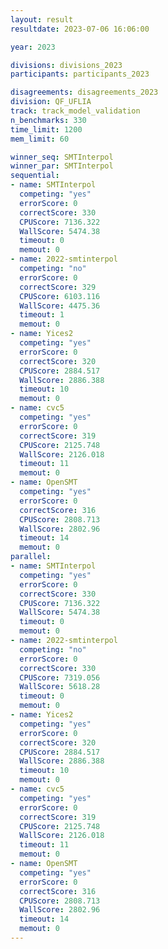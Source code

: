```yaml
---
layout: result
resultdate: 2023-07-06 16:06:00

year: 2023

divisions: divisions_2023
participants: participants_2023

disagreements: disagreements_2023
division: QF_UFLIA
track: track_model_validation
n_benchmarks: 330
time_limit: 1200
mem_limit: 60

winner_seq: SMTInterpol
winner_par: SMTInterpol
sequential:
- name: SMTInterpol
  competing: "yes"
  errorScore: 0
  correctScore: 330
  CPUScore: 7136.322
  WallScore: 5474.38
  timeout: 0
  memout: 0
- name: 2022-smtinterpol
  competing: "no"
  errorScore: 0
  correctScore: 329
  CPUScore: 6103.116
  WallScore: 4475.36
  timeout: 1
  memout: 0
- name: Yices2
  competing: "yes"
  errorScore: 0
  correctScore: 320
  CPUScore: 2884.517
  WallScore: 2886.388
  timeout: 10
  memout: 0
- name: cvc5
  competing: "yes"
  errorScore: 0
  correctScore: 319
  CPUScore: 2125.748
  WallScore: 2126.018
  timeout: 11
  memout: 0
- name: OpenSMT
  competing: "yes"
  errorScore: 0
  correctScore: 316
  CPUScore: 2808.713
  WallScore: 2802.96
  timeout: 14
  memout: 0
parallel:
- name: SMTInterpol
  competing: "yes"
  errorScore: 0
  correctScore: 330
  CPUScore: 7136.322
  WallScore: 5474.38
  timeout: 0
  memout: 0
- name: 2022-smtinterpol
  competing: "no"
  errorScore: 0
  correctScore: 330
  CPUScore: 7319.056
  WallScore: 5618.28
  timeout: 0
  memout: 0
- name: Yices2
  competing: "yes"
  errorScore: 0
  correctScore: 320
  CPUScore: 2884.517
  WallScore: 2886.388
  timeout: 10
  memout: 0
- name: cvc5
  competing: "yes"
  errorScore: 0
  correctScore: 319
  CPUScore: 2125.748
  WallScore: 2126.018
  timeout: 11
  memout: 0
- name: OpenSMT
  competing: "yes"
  errorScore: 0
  correctScore: 316
  CPUScore: 2808.713
  WallScore: 2802.96
  timeout: 14
  memout: 0
---
```

